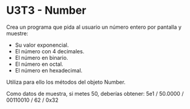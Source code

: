 # U3T3 - Number

Crea un programa que pida al usuario un número entero por pantalla y muestre:

- Su valor exponencial.
- El número con 4 decimales.
- El número en binario.
- El número en octal.
- El número en hexadecimal.

Utiliza para ello los métodos del objeto Number.

Como datos de muestra, si metes 50, deberías obtener: 5e1 / 50.0000 / 00110010 / 62 / 0x32